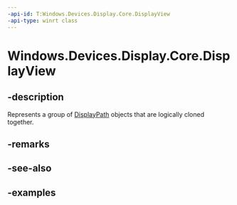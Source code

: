```yaml
---
-api-id: T:Windows.Devices.Display.Core.DisplayView
-api-type: winrt class
---
```


<!-- Class syntax.
public class DisplayView 
-->

# Windows.Devices.Display.Core.DisplayView

## -description
Represents a group of [DisplayPath](displaypath.md) objects that are logically cloned together.

## -remarks

## -see-also

## -examples
